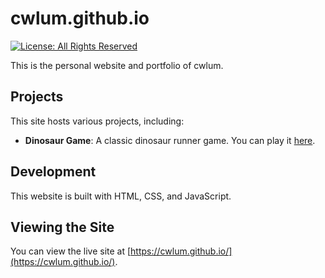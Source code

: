 # cwlum.github.io

[![License: All Rights Reserved](https://img.shields.io/badge/license-All%20Rights%20Reserved-lightgrey)](LICENSE)

This is the personal website and portfolio of cwlum.

## Projects

This site hosts various projects, including:

*   **Dinosaur Game**: A classic dinosaur runner game. You can play it [here](dinosaur-game/index.html).

## Development

This website is built with HTML, CSS, and JavaScript.

## Viewing the Site

You can view the live site at [https://cwlum.github.io/](https://cwlum.github.io/).
